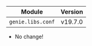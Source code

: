 | Module                  | Version       |
| ------------------------|:-------------:|
| ``genie.libs.conf``     |     v19.7.0   |

* No change!